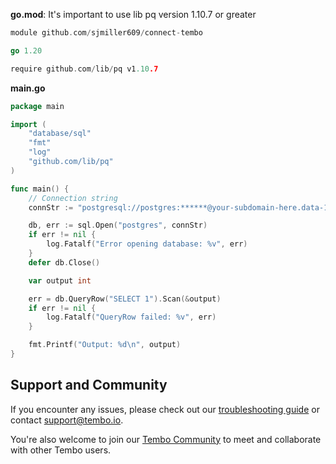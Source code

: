 **go.mod**: It's important to use lib pq version 1.10.7 or greater

``` go title="go.mod"
module github.com/sjmiller609/connect-tembo

go 1.20

require github.com/lib/pq v1.10.7
```

**main.go**

``` go title="main.go"
package main

import (
	"database/sql"
	"fmt"
	"log"
	"github.com/lib/pq"
)

func main() {
	// Connection string
	connStr := "postgresql://postgres:******@your-subdomain-here.data-1.use1.tembo.io:5432?sslmode=require"

	db, err := sql.Open("postgres", connStr)
	if err != nil {
		log.Fatalf("Error opening database: %v", err)
	}
	defer db.Close()

	var output int

	err = db.QueryRow("SELECT 1").Scan(&output)
	if err != nil {
		log.Fatalf("QueryRow failed: %v", err)
	}

	fmt.Printf("Output: %d\n", output)
}
```

## Support and Community

If you encounter any issues, please check out our [troubleshooting guide](https://tembo.io/docs/tembo-cloud/configuration-and-management/troubleshooting) or contact [support@tembo.io](mailto:support@tembo.io).

You're also welcome to join our [Tembo Community](https://join.slack.com/t/tembocommunity/shared_invite/zt-23o25qt91-AnZoC1jhLMLubwia4GeNGw) to meet and collaborate with other Tembo users.

